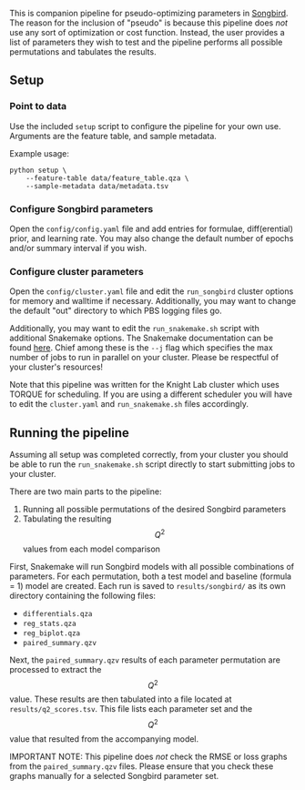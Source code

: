 This is companion pipeline for pseudo-optimizing parameters in [Songbird](https://github.com/biocore/songbird). The reason for the inclusion of "pseudo" is because this pipeline does *not* use any sort of optimization or cost function. Instead, the user provides a list of parameters they wish to test and the pipeline performs all possible permutations and tabulates the results.

## Setup

### Point to data

Use the included `setup` script to configure the pipeline for your own use. Arguments are the feature table, and sample metadata.

Example usage:

```
python setup \
    --feature-table data/feature_table.qza \
    --sample-metadata data/metadata.tsv
```

### Configure Songbird parameters

Open the `config/config.yaml` file and add entries for formulae, diff(erential) prior, and learning rate. You may also change the default number of epochs and/or summary interval if you wish.

### Configure cluster parameters

Open the `config/cluster.yaml` file and edit the `run_songbird` cluster options for memory and walltime if necessary. Additionally, you may want to change the default "out" directory to which PBS logging files go.

Additionally, you may want to edit the `run_snakemake.sh` script with additional Snakemake options. The Snakemake documentation can be found [here](https://snakemake.readthedocs.io/en/stable/executing/cli.html). Chief among these is the `--j` flag which specifies the max number of jobs to run in parallel on your cluster. Please be respectful of your cluster's resources!

Note that this pipeline was written for the Knight Lab cluster which uses TORQUE for scheduling. If you are using a different scheduler you will have to edit the `cluster.yaml` and `run_snakemake.sh` files accordingly.

## Running the pipeline

Assuming all setup was completed correctly, from your cluster you should be able to run the `run_snakemake.sh` script directly to start submitting jobs to your cluster.

There are two main parts to the pipeline:

1. Running all possible permutations of the desired Songbird parameters
2. Tabulating the resulting $$Q^2$$ values from each model comparison

First, Snakemake will run Songbird models with all possible combinations of parameters. For each permutation, both a test model and baseline (formula = 1) model are created. Each run is saved to `results/songbird/` as its own directory containing the following files:

* `differentials.qza`
* `reg_stats.qza`
* `reg_biplot.qza`
* `paired_summary.qzv`

Next, the `paired_summary.qzv` results of each parameter permutation are processed to extract the $$Q^2$$ value. These results are then tabulated into a file located at `results/q2_scores.tsv`. This file lists each parameter set and the $$Q^2$$ value that resulted from the accompanying model.

IMPORTANT NOTE: This pipeline does *not* check the RMSE or loss graphs from the `paired_summary.qzv` files. Please ensure that you check these graphs manually for a selected Songbird parameter set.
